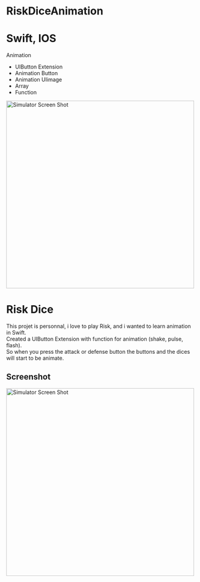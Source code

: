 # RiskDiceAnimation


# Swift, IOS
Animation

- UIButton Extension
- Animation Button
- Animation UIimage
- Array
- Function


<img width="500" alt="Simulator Screen Shot" src="https://user-images.githubusercontent.com/56839789/74023826-daa40a00-49a0-11ea-8a66-a1a270913ed1.gif"> 

# Risk Dice

This projet is personnal, i love to play Risk, and i wanted to learn animation in Swift. <br>
Created a UIButton Extension with function for animation (shake, pulse, flash).<br>
So when you press the attack or defense button the buttons and the dices will start to be animate.<br>




## Screenshot
<img width="500" alt="Simulator Screen Shot" src="https://user-images.githubusercontent.com/56839789/73961378-bdbdf700-490c-11ea-8d87-1d3126063b15.png">



